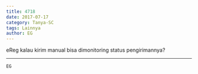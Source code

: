 ```yaml
---
title: 4718
date: 2017-07-17
category: Tanya-SC
tags: Lainnya
author: EG
---
```


eReg kalau kirim manual bisa dimonitoring status pengirimannya?

---



`EG`

